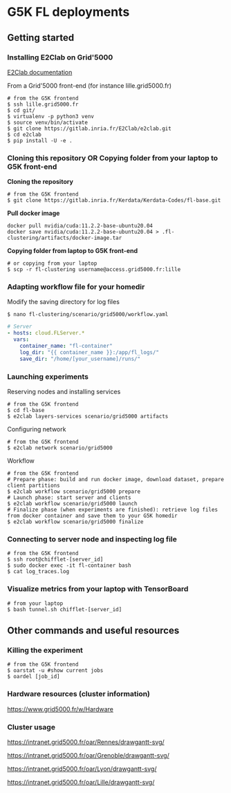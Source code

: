 # G5K FL deployments

## Getting started

### Installing E2Clab on Grid'5000
[E2Clab documentation](https://e2clab.gitlabpages.inria.fr/e2clab/index.html)

From a Grid'5000 front-end (for instance lille.grid5000.fr)
```shell
# from the G5K frontend
$ ssh lille.grid5000.fr
$ cd git/
$ virtualenv -p python3 venv
$ source venv/bin/activate
$ git clone https://gitlab.inria.fr/E2Clab/e2clab.git
$ cd e2clab
$ pip install -U -e .
```

### Cloning this repository OR Copying folder from your laptop to G5K front-end
**Cloning the repository**
```shell
# from the G5K frontend
$ git clone https://gitlab.inria.fr/Kerdata/Kerdata-Codes/fl-base.git
```

**Pull docker image**
```shell
docker pull nvidia/cuda:11.2.2-base-ubuntu20.04
docker save nvidia/cuda:11.2.2-base-ubuntu20.04 > .fl-clustering/artifacts/docker-image.tar
```

**Copying folder from laptop to G5K front-end**
```shell
# or copying from your laptop
$ scp -r fl-clustering username@access.grid5000.fr:lille
```

### Adapting workflow file for your homedir
Modify the saving directory for log files 
```shell
$ nano fl-clustering/scenario/grid5000/workflow.yaml
```
```yaml
# Server
- hosts: cloud.FLServer.*
  vars:
    container_name: "fl-container"
    log_dir: "{{ container_name }}:/app/fl_logs/"
    save_dir: "/home/[your_username]/runs/"
```

### Launching experiments
Reserving nodes and installing services
```shell
# from the G5K frontend
$ cd fl-base
$ e2clab layers-services scenario/grid5000 artifacts
```

Configuring network
```shell
# from the G5K frontend
$ e2clab network scenario/grid5000
```

Workflow
```shell
# from the G5K frontend
# Prepare phase: build and run docker image, download dataset, prepare client partitions
$ e2clab workflow scenario/grid5000 prepare
# Launch phase: start server and clients
$ e2clab workflow scenario/grid5000 launch
# Finalize phase (when experiments are finished): retrieve log files from docker container and save them to your G5K homedir
$ e2clab workflow scenario/grid5000 finalize
```

### Connecting to server node and inspecting log file
```shell
# from the G5K frontend
$ ssh root@chifflet-[server_id]
$ sudo docker exec -it fl-container bash
$ cat log_traces.log
```

### Visualize metrics from your laptop with TensorBoard
```shell
# from your laptop
$ bash tunnel.sh chifflet-[server_id]
```

## Other commands and useful resources

### Killing the experiment
```shell
# from the G5K frontend
$ oarstat -u #show current jobs
$ oardel [job_id]
```

### Hardware resources (cluster information)
https://www.grid5000.fr/w/Hardware

### Cluster usage
https://intranet.grid5000.fr/oar/Rennes/drawgantt-svg/

https://intranet.grid5000.fr/oar/Grenoble/drawgantt-svg/

https://intranet.grid5000.fr/oar/Lyon/drawgantt-svg/

https://intranet.grid5000.fr/oar/Lille/drawgantt-svg/
